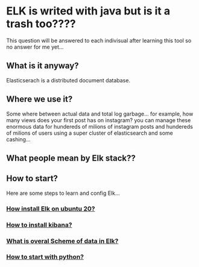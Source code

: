 # ELK is writed with java but is it a trash too????

This question will be answered to each indivisual after learning this tool so no answer for me yet...

## What is it anyway?

Elasticserach is a distributed document database.

## Where we use it?

Some where between actual data and total log garbage... for example,
how many views does your first post has on instagram? you can manage these
enormous data for hundereds of milions of instagram posts and hundereds of milions of
users using a super cluster of elasticsearch and some cashing...

## What people mean by Elk stack??


## How to start?

Here are some steps to learn and config Elk...

### [How install Elk on ubuntu 20?](https://www.digitalocean.com/community/tutorials/how-to-install-elasticsearch-logstash-and-kibana-elastic-stack-on-ubuntu-18-04)

### [How to install kibana?](https://www.simplified.guide/elastic/kibana/install-on-ubuntu)

### [What is overal Scheme of data in Elk?](https://stackoverflow.com/questions/15025876/what-is-an-index-in-elasticsearch)

### [How to start with python?](https://tryolabs.com/blog/2015/02/17/python-elasticsearch-first-steps)